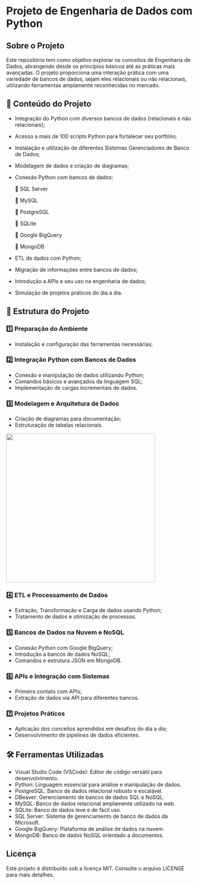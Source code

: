 # Projeto de  Engenharia de Dados com Python

## Sobre o Projeto

Este repositório tem como objetivo explorar os conceitos de Engenharia de Dados, abrangendo desde os princípios básicos até as práticas mais avançadas. O projeto proporciona uma interação prática com uma variedade de bancos de dados, sejam eles relacionais ou não relacionais, utilizando ferramentas amplamente reconhecidas no mercado.

 ## 📌 Conteúdo do Projeto

* Integração do Python com diversos bancos de dados (relacionais e não relacionais);
* Acesso a mais de 100 scripts Python para fortalecer seu portfólio;
* Instalação e utilização de diferentes Sistemas Gerenciadores de Banco de Dados;
* Modelagem de dados e criação de diagramas;
* Conexão Python com bancos de dados:
  
  🔵 SQL Server
  
  🔵 MySQL
  
  🔵 PostgreSQL
  
  🔵 SQLite
  
  🔵 Google BigQuery
  
  🔵 MongoDB
  
* ETL de dados com Python;
* Migração de informações entre bancos de dados;
* Introdução a APIs e seu uso na engenharia de dados;
* Simulação de projetos práticos do dia a dia.

## 📌 Estrutura do Projeto

### 1️⃣ Preparação do Ambiente
* Instalação e configuração das ferramentas necessárias;
  
### 2️⃣ Integração Python com Bancos de Dados
* Conexão e manipulação de dados utilizando Python;
* Comandos básicos e avançados da linguagem SQL;
* Implementação de cargas incrementais de dados.
  
### 3️⃣ Modelagem e Arquitetura de Dados
* Criação de diagramas para documentação;
* Estruturação de tabelas relacionais.
<img src="https://github.com/user-attachments/assets/4f68da0f-74ec-4e34-b735-b6068766e831" width="400">
  
### 4️⃣ ETL e Processamento de Dados
* Extração, Transformação e Carga de dados usando Python;
* Tratamento de dados e otimização de processos.
  
### 5️⃣ Bancos de Dados na Nuvem e NoSQL
* Conexão Python com Google BigQuery;
* Introdução a bancos de dados NoSQL;
* Comandos e estrutura JSON em MongoDB.
  
### 6️⃣ APIs e Integração com Sistemas
* Primeiro contato com APIs;
* Extração de dados via API para diferentes bancos.
  
### 7️⃣ Projetos Práticos
* Aplicação dos conceitos aprendidos em desafios do dia a dia;
* Desenvolvimento de pipelines de dados eficientes.

## 🛠️ Ferramentas Utilizadas
* Visual Studio Code (VSCode): Editor de código versátil para desenvolvimento.
* Python: Linguagem essencial para análise e manipulação de dados.
* PostgreSQL: Banco de dados relacional robusto e escalável.
* DBeaver: Gerenciamento de bancos de dados SQL e NoSQL.
* MySQL: Banco de dados relacional amplamente utilizado na web.
* SQLite: Banco de dados leve e de fácil uso.
* SQL Server: Sistema de gerenciamento de banco de dados da Microsoft.
* Google BigQuery: Plataforma de análise de dados na nuvem.
* MongoDB: Banco de dados NoSQL orientado a documentos.
  
  
## Licença
Este projeto é distribuído sob a licença MIT. Consulte o arquivo LICENSE para mais detalhes.

